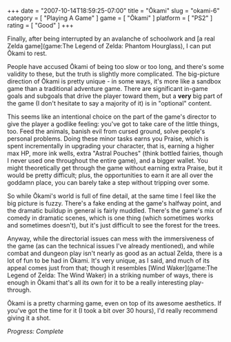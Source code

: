 +++
date = "2007-10-14T18:59:25-07:00"
title = "Ōkami"
slug = "okami-6"
category = [ "Playing A Game" ]
game = [ "Ōkami" ]
platform = [ "PS2" ]
rating = [ "Good" ]
+++

Finally, after being interrupted by an avalanche of schoolwork and [a real Zelda game](game:The Legend of Zelda: Phantom Hourglass), I can put Ōkami to rest.

People have accused Ōkami of being too slow or too long, and there's some validity to these, but the truth is slightly more complicated.  The big-picture direction of Ōkami is pretty unique - in some ways, it's more like a sandbox game than a traditional adventure game.  There are significant in-game goals and subgoals that drive the player toward them, but a <b>very</b> big part of the game (I don't hesitate to say a majority of it) is in "optional" content.

This seems like an intentional choice on the part of the game's director to give the player a godlike feeling: you've got to take care of the little things, too.  Feed the animals, banish evil from cursed ground, solve people's personal problems.  Doing these minor tasks earns you Praise, which is spent incrementally in upgrading your character, that is, earning a higher max HP, more ink wells, extra "Astral Pouches" (think bottled fairies, though I never used one throughout the entire game), and a bigger wallet.  You might theoretically get through the game without earning extra Praise, but it would be pretty difficult; plus, the opportunities to earn it are all over the goddamn place, you can barely take a step without tripping over some.

So while Ōkami's world is full of fine detail, at the same time I feel like the big picture is fuzzy.  There's a fake ending at the game's halfway point, and the dramatic buildup in general is fairly muddled.  There's the game's mix of comedy in dramatic scenes, which is one thing (which sometimes works and sometimes doesn't), but it's just difficult to see the forest for the trees.

Anyway, while the directorial issues can mess with the immersiveness of the game (as can the technical issues I've already mentioned), and while combat and dungeon play isn't nearly as good as an actual Zelda, there is a lot of fun to be had in Ōkami.  It's very unique, as I said, and much of its appeal comes just from that; though it resembles [Wind Waker](game:The Legend of Zelda: The Wind Waker) in a striking number of ways, there is enough in Ōkami that's all its own for it to be a really interesting play-through.

Ōkami is a pretty charming game, even on top of its awesome aesthetics.  If you've got the time for it (I took a bit over 30 hours), I'd really recommend giving it a shot.

<i>Progress: Complete</i>
